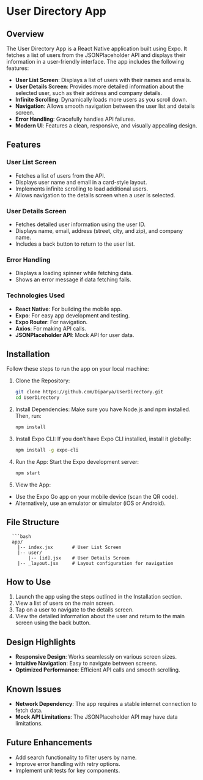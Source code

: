 # User Directory App
## Overview
The User Directory App is a React Native application built using Expo. It fetches a list of users from the JSONPlaceholder API and displays their information in a user-friendly interface. The app includes the following features:
- **User List Screen**: Displays a list of users with their names and emails.
- **User Details Screen**: Provides more detailed information about the selected user, such as their address and company details.
- **Infinite Scrolling**: Dynamically loads more users as you scroll down.
- **Navigation**: Allows smooth navigation between the user list and details screen.
- **Error Handling**: Gracefully handles API failures.
- **Modern UI**: Features a clean, responsive, and visually appealing design.
## Features
### User List Screen
- Fetches a list of users from the API.
- Displays user name and email in a card-style layout.
- Implements infinite scrolling to load additional users.
- Allows navigation to the details screen when a user is selected.
### User Details Screen
- Fetches detailed user information using the user ID.
- Displays name, email, address (street, city, and zip), and company name.
- Includes a back button to return to the user list.
### Error Handling
- Displays a loading spinner while fetching data.
- Shows an error message if data fetching fails.
### Technologies Used
- **React Native**: For building the mobile app.
- **Expo**: For easy app development and testing.
- **Expo Router**: For navigation.
- **Axios**: For making API calls.
- **JSONPlaceholder API**: Mock API for user data.

## Installation
Follow these steps to run the app on your local machine:
1. Clone the Repository:
   ```bash
   git clone https://github.com/Diparya/UserDirectory.git
   cd UserDirectory
2. Install Dependencies: Make sure you have Node.js and npm installed. Then, run:
   ```bash
   npm install
3. Install Expo CLI: If you don’t have Expo CLI installed, install it globally:
   ```bash
   npm install -g expo-cli
4. Run the App: Start the Expo development server:
   ```bash
   npm start
5. View the App:
- Use the Expo Go app on your mobile device (scan the QR code).
- Alternatively, use an emulator or simulator (iOS or Android).

## File Structure
      ```bash
      app/
        |-- index.jsx       # User List Screen
        |-- user/
            |-- [id].jsx    # User Details Screen
        |-- _layout.jsx     # Layout configuration for navigation

## How to Use
1. Launch the app using the steps outlined in the Installation section.
2. View a list of users on the main screen.
3. Tap on a user to navigate to the details screen.
4. View the detailed information about the user and return to the main screen using the back button.

## Design Highlights
- **Responsive Design**: Works seamlessly on various screen sizes.
- **Intuitive Navigation**: Easy to navigate between screens.
- **Optimized Performance**: Efficient API calls and smooth scrolling.

## Known Issues
- **Network Dependency**: The app requires a stable internet connection to fetch data.
- **Mock API Limitations**: The JSONPlaceholder API may have data limitations.

## Future Enhancements
- Add search functionality to filter users by name.
- Improve error handling with retry options.
- Implement unit tests for key components.
